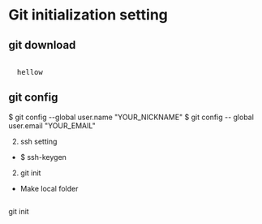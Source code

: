 # Git initialization setting

## git download
<pre>
  
  <a src="https://git-scm.com/downloads">hellow</a>
</pre>

## git config
$ git config --global user.name "YOUR_NICKNAME"
$ git config -- global user.email "YOUR_EMAIL"

2. ssh setting
- $ ssh-keygen

2. git init
- Make local folder 
<pre>
</pre>

git init
